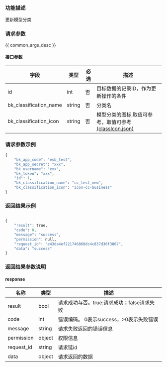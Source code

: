 ### 功能描述

更新模型分类

### 请求参数

{{ common_args_desc }}

#### 接口参数

| 字段                   |  类型    | 必选   |  描述                                      |
|------------------------|----------|--------|--------------------------------------------|
| id                     | int      | 否     | 目标数据的记录ID，作为更新操作的条件       |
| bk_classification_name | string   | 否     | 分类名 |
| bk_classification_icon | string   | 否     | 模型分类的图标,取值可参考，取值可参考[(classIcon.json)](resource_define/classIcon.json) |




### 请求参数示例

```python
{
    "bk_app_code": "esb_test",
    "bk_app_secret": "xxx",
    "bk_username": "xxx",
    "bk_token": "xxx",
    "id": 1,
    "bk_classification_name": "cc_test_new",
    "bk_classification_icon": "icon-cc-business"
}
```

### 返回结果示例

```python

{
    "result": true,
    "code": 0,
    "message": "success",
    "permission": null,
    "request_id": "e43da4ef221746868dc4c837d36f3807",
    "data": "success"
}
```

### 返回结果参数说明

#### response

| 名称    | 类型   | 描述                                    |
| ------- | ------ | ------------------------------------- |
| result  | bool   | 请求成功与否。true:请求成功；false请求失败 |
| code    | int    | 错误编码。 0表示success，>0表示失败错误   |
| message | string | 请求失败返回的错误信息                   |
| permission    | object | 权限信息    |
| request_id    | string | 请求链id    |
| data    | object | 请求返回的数据                          |
